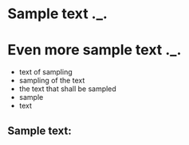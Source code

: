 # Sample text ._.

# Even more sample text ._.

- text of sampling
- sampling of the text
- the text that shall be sampled
- sample
- text

Sample text:
---


